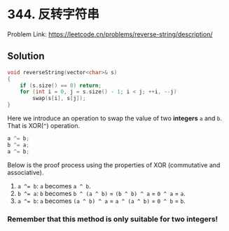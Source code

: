 # 344. 反转字符串

Problem Link: https://leetcode.cn/problems/reverse-string/description/

## Solution

```cpp
void reverseString(vector<char>& s)
{
    if (s.size() == 0) return;
    for (int i = 0, j = s.size() - 1; i < j; ++i, --j)
		swap(s[i], s[j]);
}
```

Here we introduce an operation to swap the value of two **integers** `a` and `b`. That is XOR(`^`) operation.
```cpp
a ^= b;
b ^= a;
a ^= b;
```
Below is the proof process using the properties of XOR (commutative and associative).
1. `a ^= b`: `a` becomes `a ^ b`.
2. `b ^= a`: `b` becomes `b ^ (a ^ b)` = `(b ^ b) ^ a` = `0 ^ a` = `a`.
3. `a ^= b`: `a` becomes `(a ^ b) ^ a` = `a ^ (a ^ b)` = `0 ^ b` = `b`.

### Remember that this method is only suitable for two **integers**!
